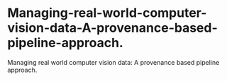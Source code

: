 # Managing-real-world-computer-vision-data-A-provenance-based-pipeline-approach.
Managing real world computer vision data: A provenance based pipeline approach.

